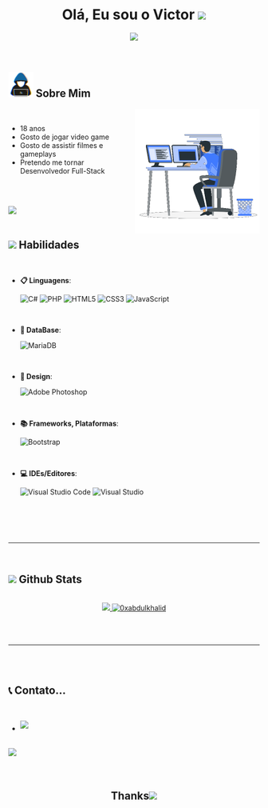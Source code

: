 
<h1 align="center"><b>Olá, Eu sou o Victor </b><img src="https://media.giphy.com/media/hvRJCLFzcasrR4ia7z/giphy.gif" width="35"></h1>

<p align="center">
  <a href="https://github.com/DenverCoder1/readme-typing-svg"><img src="https://readme-typing-svg.herokuapp.com?font=Time+New+Roman&color=cyan&size=25&center=true&vCenter=true&width=600&height=100&lines=Victor+Augusto+Torrigo+de+Moraes;Bem-Vindo+😃"></a>
</p>


<br>



	
## <picture><img src = "https://github.com/0xAbdulKhalid/0xAbdulKhalid/raw/main/assets/mdImages/about_me.gif" width = 50px></picture> **Sobre Mim**

<picture> <img align="right" src="https://github.com/0xAbdulKhalid/0xAbdulKhalid/raw/main/assets/mdImages/Right_Side.gif" width = 250px></picture>

<br>

- 18 anos
- Gosto de jogar video game
- Gosto de assistir filmes e gameplays
- Pretendo me tornar Desenvolvedor Full-Stack 

<br><br>

<img src="https://user-images.githubusercontent.com/73097560/115834477-dbab4500-a447-11eb-908a-139a6edaec5c.gif"><br><br>

## <img src="https://media2.giphy.com/media/QssGEmpkyEOhBCb7e1/giphy.gif?cid=ecf05e47a0n3gi1bfqntqmob8g9aid1oyj2wr3ds3mg700bl&rid=giphy.gif" width ="25"><b> Habilidades</b>
<br>

<p align="center">

- **📋 Linguagens**:
    
    ![C#](https://img.shields.io/badge/c%23-%23239120.svg?style=for-the-badge&logo=c-sharp&logoColor=white)
    ![PHP](https://img.shields.io/badge/php-%23777BB4.svg?style=for-the-badge&logo=php&logoColor=white)
    ![HTML5](https://img.shields.io/badge/HTML5%20-%23E34F26.svg?style=for-the-badge&logo=html5&logoColor=white)
    ![CSS3](https://img.shields.io/badge/CSS%20-%231572B6.svg?style=for-the-badge&logo=css3&logoColor=white)
    ![JavaScript](https://img.shields.io/badge/JavaScript%20-%23F7DF1E.svg?style=for-the-badge&logo=javascript&logoColor=black)

<br>   
  
  - **💾 DataBase**:
    
    ![MariaDB](https://img.shields.io/badge/MariaDB-003545?style=for-the-badge&logo=mariadb&logoColor=white)

<br> 
  
   - **🎨 Design**:
    
     ![Adobe Photoshop](https://img.shields.io/badge/adobe%20photoshop-%2331A8FF.svg?style=for-the-badge&logo=adobe%20photoshop&logoColor=white)

<br> 
  
   - **📚 Frameworks, Plataformas**:
    
     ![Bootstrap](https://img.shields.io/badge/bootstrap-%23563D7C.svg?style=for-the-badge&logo=bootstrap&logoColor=white)

<br>
  
  - **💻 IDEs/Editores**:
    
     ![Visual Studio Code](https://img.shields.io/badge/Visual%20Studio%20Code-0078d7.svg?style=for-the-badge&logo=visual-studio-code&logoColor=white)
     ![Visual Studio](https://img.shields.io/badge/Visual%20Studio-5C2D91.svg?style=for-the-badge&logo=visual-studio&logoColor=white)

<br>


</p>

<br>
<br>

-----

<br>


## <img src="https://media.giphy.com/media/iY8CRBdQXODJSCERIr/giphy.gif" width="35"><b> Github Stats </b>
<br>

<div align="center">

<a href="https://github.com/0xabdulkhalid/">
  <img src="https://github-readme-stats.vercel.app/api?username=VictorAugusto22&include_all_commits=true&count_private=true&show_icons=true&line_height=20&title_color=D3D3D3&icon_color=2234AE&text_color=D3D3D3&bg_color=0,000000,0D14E6" width="450"/>
  <img src="https://github-readme-stats.vercel.app/api/top-langs?username=VictorAugusto22&show_icons=true&locale=en&layout=compact&line_height=20&title_color=D3D3D3&icon_color=2234AE&text_color=D3D3D3&bg_color=0,000000,0D14E6" width="375"  alt="0xabdulkhalid"/>

</a>
</div>

<br>
<br>
<br>

-----

<br>
<br>

## <b>📞 Contato...</b>
<br>
<div align='left'>

<ul>

<li>
<a href="mailto:victoraugustotorrigo@gmail.com" target="_blank">
<img src="https://img.shields.io/badge/gmail:  VictorAugusto22-%23EA4335.svg?style=for-the-badge&logo=gmail&logoColor=white" t=mail style="margin-bottom: 5px;" />
</a>
</li>
	
</ul>
</div>

<br>
<img src="https://user-images.githubusercontent.com/73097560/115834477-dbab4500-a447-11eb-908a-139a6edaec5c.gif">
<br>
<br>
<br>

<div align='center'>

## <b>Thanks<img src="https://media.giphy.com/media/hvRJCLFzcasrR4ia7z/giphy.gif" width="35"></b>

</div>
<br>
<br>
<br>
<br>
